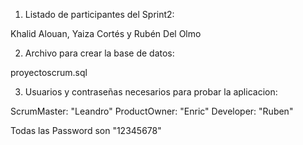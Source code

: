 1. Listado de participantes del Sprint2:

Khalid Alouan, Yaiza Cortés y Rubén Del Olmo

2. Archivo para crear la base de datos:

proyectoscrum.sql

3. Usuarios y contraseñas necesarios para probar la aplicacion:

ScrumMaster: "Leandro"
ProductOwner: "Enric"
Developer: "Ruben"

Todas las Password son "12345678"